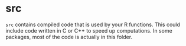 # src

`src` contains compiled code that is used by your R functions. This could include code written in C or C++ to speed up computations. In some packages, most of the code is actually in this folder.
